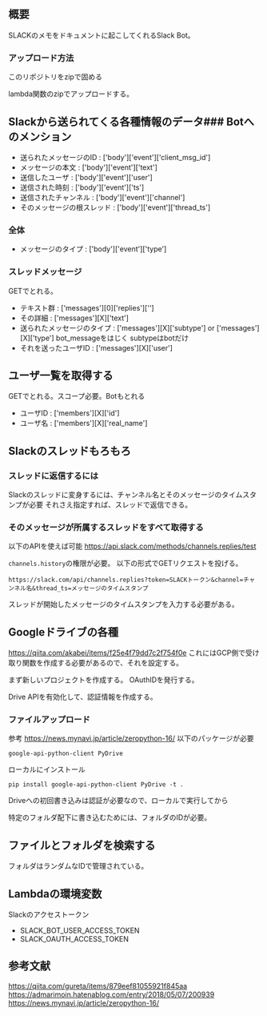 ## 概要
SLACKのメモをドキュメントに起こしてくれるSlack Bot。

### アップロード方法
このリポジトリをzipで固める

lambda関数のzipでアップロードする。

## Slackから送られてくる各種情報のデータ### Botへのメンション
- 送られたメッセージのID : ['body']['event']['client_msg_id']
- メッセージの本文 : ['body']['event']['text']
- 送信したユーザ : ['body']['event']['user']
- 送信された時刻 : ['body']['event']['ts']
- 送信されたチャンネル : ['body']['event']['channel']
- そのメッセージの根スレッド : ['body']['event']['thread_ts']

### 全体
- メッセージのタイプ : ['body']['event']['type']

### スレッドメッセージ
GETでとれる。
- テキスト群 : ['messages'][0]['replies']['']
- その詳細 : ['messages'][X]['text']
- 送られたメッセージのタイプ : ['messages'][X]['subtype'] or ['messages'][X]['type']
bot_messageをはじく
subtypeはbotだけ
- それを送ったユーザID : ['messages'][X]['user']

## ユーザ一覧を取得する
GETでとれる。スコープ必要。Botもとれる
- ユーザID : ['members'][X]['id']
- ユーザ名 : ['members'][X]['real_name']

## Slackのスレッドもろもろ
### スレッドに返信するには
Slackのスレッドに変身するには、チャンネル名とそのメッセージのタイムスタンプが必要
それさえ指定すれば、スレッドで返信できる。

### そのメッセージが所属するスレッドをすべて取得する
以下のAPIを使えば可能
https://api.slack.com/methods/channels.replies/test

`channels.history`の権限が必要。
以下の形式でGETリクエストを投げる。
```
https://slack.com/api/channels.replies?token=SLACKトークン&channel=チャンネル名&thread_ts=メッセージのタイムスタンプ
```
スレッドが開始したメッセージのタイムスタンプを入力する必要がある。

## Googleドライブの各種
https://qiita.com/akabei/items/f25e4f79dd7c2f754f0e
これにはGCP側で受け取り関数を作成する必要があるので、それを設定する。

まず新しいプロジェクトを作成する。
OAuthIDを発行する。

Drive APIを有効化して、認証情報を作成する。
### ファイルアップロード
参考
https://news.mynavi.jp/article/zeropython-16/
以下のパッケージが必要
```
google-api-python-client PyDrive
```

ローカルにインストール
```
pip install google-api-python-client PyDrive -t .
```

Driveへの初回書き込みは認証が必要なので、ローカルで実行してから

特定のフォルダ配下に書き込むためには、フォルダのIDが必要。

## ファイルとフォルダを検索する
フォルダはランダムなIDで管理されている。

## Lambdaの環境変数
Slackのアクセストークン
- SLACK_BOT_USER_ACCESS_TOKEN
- SLACK_OAUTH_ACCESS_TOKEN

## 参考文献
https://qiita.com/gureta/items/879eef81055921f845aa
https://admarimoin.hatenablog.com/entry/2018/05/07/200939
https://news.mynavi.jp/article/zeropython-16/